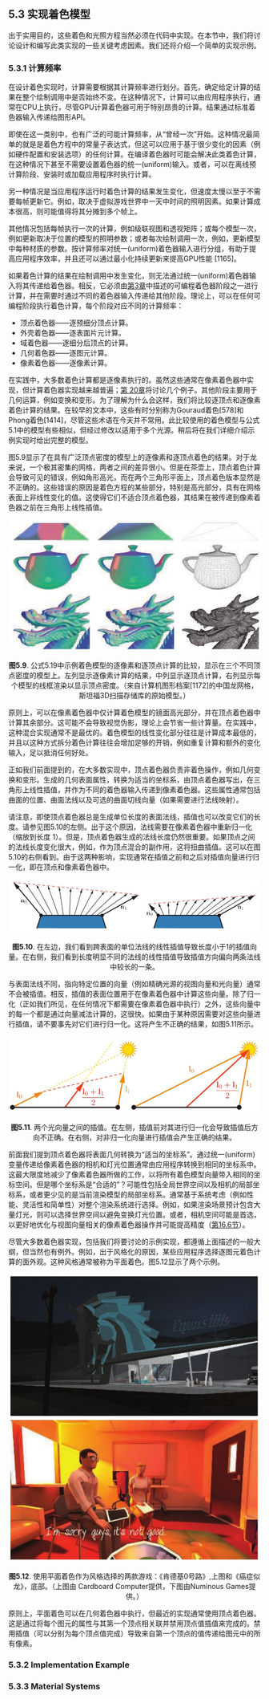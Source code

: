 ## 5.3 实现着色模型

出于实用目的，这些着色和光照方程当然必须在代码中实现。在本节中，我们将讨论设计和编写此类实现的一些关键考虑因素。我们还将介绍一个简单的实现示例。

### 5.3.1 计算频率

在设计着色实现时，计算需要根据其计算频率进行划分。首先，确定给定计算的结果在整个绘制调用中是否始终不变。在这种情况下，计算可以由应用程序执行，通常在CPU上执行，尽管GPU计算着色器可用于特别昂贵的计算。结果通过标准着色器输入传递给图形API。

即使在这一类别中，也有广泛的可能计算频率，从“曾经一次”开始。这种情况最简单的就是是着色方程中的常量子表达式，但这可以应用于基于很少变化的因素（例如硬件配置和安装选项）的任何计算。在编译着色器时可能会解决此类着色计算，在这种情况下甚至不需要设置着色器的统一(uniform)输入。或者，可以在离线预计算阶段、安装时或加载应用程序时执行计算。

另一种情况是当应用程序运行时着色计算的结果发生变化，但速度太慢以至于不需要每帧更新它。例如，取决于虚拟游戏世界中一天中时间的照明因素。如果计算成本很高，则可能值得将其分摊到多个帧上。

其他情况包括每帧执行一次的计算，例如级联视图和透视矩阵；或每个模型一次，例如更新取决于位置的模型的照明参数；或者每次绘制调用一次，例如，更新模型中每种材质的参数。按计算频率对统一(uniform)着色器输入进行分组，有助于提高应用程序效率，并且还可以通过最小化持续更新来提高GPU性能 [1165]。

如果着色计算的结果在绘制调用中发生变化，则无法通过统一(uniform)着色器输入将其传递给着色器。相反，它必须由[第3章][netlink3.0]中描述的可编程着色器阶段之一进行计算，并在需要时通过不同的着色器输入传递给其他阶段。理论上，可以在任何可编程阶段执行着色计算，每个阶段对应不同的计算频率：

* 顶点着色器——逐预细分顶点计算。
* 外壳着色器——逐表面片元计算。
* 域着色器——逐细分后顶点的计算。
* 几何着色器——逐图元计算。
* 像素着色器——逐像素计算。

在实践中，大多数着色计算都是逐像素执行的。虽然这些通常在像素着色器中实现，但计算着色器实现越来越普遍；[第 20章][netlink20.0]将讨论几个例子。其他阶段主要用于几何运算，例如变换和变形。为了理解为什么会这样，我们将比较逐顶点和逐像素着色计算的结果。在较早的文本中，这些有时分别称为Gouraud着色[578]和Phong着色[1414]，尽管这些术语在今天并不常用。此比较使用的着色模型与公式5.1中的模型有些相似，但经过修改以适用于多个光源。稍后将在我们详细介绍示例实现时给出完整的模型。

图5.9显示了在具有广泛顶点密度的模型上的逐像素和逐顶点着色的结果。对于龙来说，一个极其密集的网格，两者之间的差异很小。但是在茶壶上，顶点着色计算会导致可见的错误，例如角形高光，而在两个三角形平面上，顶点着色版本显然是不正确的。这些错误的原因是着色方程的某些部分，特别是高光部分，具有在网格表面上非线性变化的值。这使得它们不适合顶点着色器，其结果在被传递到像素着色器之前在三角形上线性插值。

<div align = "center">

![Figure5.9]

</div>

<div align = "center">

**图5.9**. 公式5.19中示例着色模型的逐像素和逐顶点计算的比较，显示在三个不同顶点密度的模型上。左列显示逐像素计算的结果，中列显示逐顶点计算，右列显示每个模型的线框渲染以显示顶点密度。（来自计算机图形档案[1172]的中国龙网格，斯坦福3D扫描存储库的原始模型。）

</div>

原则上，可以在像素着色器中仅计算着色模型的镜面高光部分，并在顶点着色器中计算其余部分。这可能不会导致视觉伪影，理论上会节省一些计算量。在实践中，这种混合实现通常不是最优的。着色模型的线性变化部分往往是计算成本最低的，并且以这种方式拆分着色计算往往会增加足够的开销，例如重复计算和额外的变化输入，足以抵消任何好处。

正如我们前面提到的，在大多数实现中，顶点着色器负责非着色操作，例如几何变换和变形。生成的几何表面属性，转换为适当的坐标系，由顶点着色器写出，在三角形上线性插值，并作为不同的着色器输入传递到像素着色器。这些属性通常包括曲面的位置、曲面法线以及可选的曲面切线向量（如果需要进行法线映射）。


请注意，即使顶点着色器总是生成单位长度的表面法线，插值也可以改变它们的长度。请参见图5.10的左侧。出于这个原因，法线需要在像素着色器中重新归一化（缩放到长度 1）。但是，顶点着色器生成的法线长度仍然很重要。如果顶点之间的法线长度变化很大，例如，作为顶点混合的副作用，这将扭曲插值。这可以在图5.10的右侧看到。由于这两种影响，实现通常在插值之前和之后对插值向量进行归一化，即在顶点和像素着色器中。

<div align = "center">

![Figure5.10]

</div>

<div align = "center">

**图5.10**. 在左边，我们看到跨表面的单位法线的线性插值导致长度小于1的插值向量。在右侧，我们看到长度明显不同的法线的线性插值导致插值方向偏向两条法线中较长的一条。

</div>

与表面法线不同，指向特定位置的向量（例如精确光源的视图向量和光向量）通常不会被插值。相反，插值的表面位置用于在像素着色器中计算这些向量。除了归一化（正如我们所见，在任何情况下都需要在像素着色器中执行）之外，这些向量中的每一个都是通过向量减法计算的，这很快。如果由于某种原因需要对这些向量进行插值，请不要事先对它们进行归一化。这将产生不正确的结果，如图5.11所示。

<div align = "center">

![Figure5.11]

</div>

<div align = "center">

**图5.11**. 两个光向量之间的插值。在左侧，插值前对其进行归一化会导致插值后方向不正确。在右侧，对非归一化向量进行插值会产生正确的结果。

</div>

前面我们提到顶点着色器将表面几何转换为“适当的坐标系”。通过统一(uniform)变量传递给像素着色器的相机和灯光位置通常由应用程序转换到相同的坐标系中。这最大限度地减少了像素着色器所做的工作，以将所有着色模型向量带入相同的坐标空间。但是哪个坐标系是“合适的”？可能性包括全局世界空间以及相机的局部坐标系，或者更少见的是当前渲染模型的局部坐标系。通常基于系统考虑（例如性能、灵活性和简单性）对整个渲染系统进行选择。例如，如果渲染场景预计包含大量灯光，则可以选择世界空间以避免变换灯光位置。或者，相机空间可能是首选，以更好地优化与视图向量相关的像素着色器操作并可能提高精度（[第16.6节][netlink16.6]）。

尽管大多数着色器实现，包括我们将要讨论的示例实现，都遵循上面描述的一般大纲，但当然也有例外。例如，出于风格化的原因，某些应用程序选择逐图元着色计算的面外观。这种风格通常被称为平面着色。图5.12显示了两个示例。


<div align = "center">

![Figure5.12]

</div>

<div align = "center">

**图5.12**. 使用平面着色作为风格选择的两款游戏：《肯德基0号路》,上图和《癌症似龙》，底部。（上图由 Cardboard Computer提供，下图由Numinous Games提供。）

</div>

原则上，平面着色可以在几何着色器中执行，但最近的实现通常使用顶点着色器。这是通过将每个图元的属性与其第一个顶点相关联并禁用顶点值插值来完成的。禁用插值（可以分别为每个顶点值完成）导致来自第一个顶点的值传递给图元中的所有像素。

### 5.3.2 Implementation Example



### 5.3.3 Material Systems

[netlink3.0]:netlink3.0
[netlink16.6]:netlink16.6
[netlink20.0]:netlink20.0

[Figure5.9]:Figure/Figure5.9.JPG
[Figure5.10]:Figure/Figure5.10.JPG
[Figure5.11]:Figure/Figure5.11.JPG
[Figure5.12]:Figure/Figure5.12.JPG

